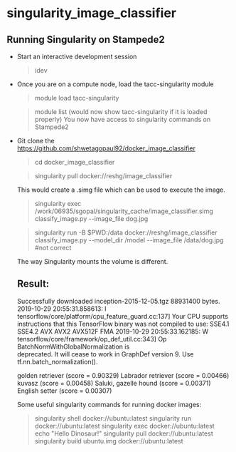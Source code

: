 # singularity_image_classifier

## Running Singularity on Stampede2

- Start an interactive development session

  > idev
  
- Once you are on a compute node, load the tacc-singularity module

  > module load tacc-singularity
  
  > module list (would now show tacc-singularity if it is loaded properly)
  You now have access to singularity commands on Stampede2
  
- Git clone the https://github.com/shwetagopaul92/docker_image_classifier

  > cd docker_image_classifier
  
  > singularity pull docker://reshg/image_classifier
  
  This would create a .simg file which can be used to execute the image. 
  
  > singularity exec /work/06935/sgopal/singularity_cache/image_classifier.simg classify_image.py --image_file dog.jpg
  
  > singularity run -B $PWD:/data docker://reshg/image_classifier classify_image.py --model_dir /model --image_file /data/dog.jpg #not correct
  
  The way Singularity mounts the volume is different. 
  
  ## Result: 
  
  Successfully downloaded inception-2015-12-05.tgz 88931400 bytes.
  2019-10-29 20:55:31.858613: I tensorflow/core/platform/cpu_feature_guard.cc:137] Your CPU supports instructions that this     TensorFlow binary was not compiled to use: SSE4.1 SSE4.2 AVX AVX2 AVX512F FMA
  2019-10-29 20:55:33.162185: W tensorflow/core/framework/op_def_util.cc:343] Op BatchNormWithGlobalNormalization is          
  deprecated. It will cease to work in GraphDef version 9. Use tf.nn.batch_normalization().
  
  golden retriever (score = 0.90329)
  Labrador retriever (score = 0.00466)
  kuvasz (score = 0.00458)
  Saluki, gazelle hound (score = 0.00371)
  English setter (score = 0.00307)
  
  
  
  Some useful singularity commands for running docker images:
  
  > singularity shell docker://ubuntu:latest
  > singularity run docker://ubuntu:latest
  > singularity exec docker://ubuntu:latest echo "Hello Dinosaur!"
  > singularity pull docker://ubuntu:latest
  > singularity build ubuntu.img docker://ubuntu:latest
